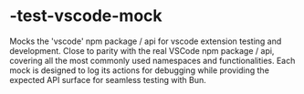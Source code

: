 # -test-vscode-mock
Mocks  the 'vscode' npm package / api for vscode extension testing and development. Close to parity with the real VSCode npm package / api, covering all the most commonly used namespaces and functionalities. Each mock is designed to log its actions for debugging while providing the expected API surface for seamless testing with Bun.
